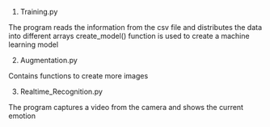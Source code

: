 1) Training.py

The program reads the information from the csv file and distributes the data into different arrays
create_model() function is used to create a machine learning model

2) Augmentation.py

Contains functions to create more images

3) Realtime_Recognition.py

The program captures a video from the camera and shows the current emotion
